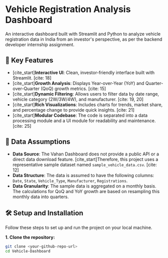 # Vehicle Registration Analysis Dashboard

An interactive dashboard built with Streamlit and Python to analyze vehicle registration data in India from an investor's perspective, as per the backend developer internship assignment.

## 🚀 Key Features

* [cite_start]**Interactive UI**: Clean, investor-friendly interface built with Streamlit. [cite: 18]
* [cite_start]**Growth Analysis**: Displays Year-over-Year (YoY) and Quarter-over-Quarter (QoQ) growth metrics. [cite: 15]
* [cite_start]**Dynamic Filtering**: Allows users to filter data by date range, vehicle category (2W/3W/4W), and manufacturer. [cite: 19, 20]
* [cite_start]**Rich Visualizations**: Includes charts for trends, market share, and percentage change to provide quick insights. [cite: 21]
* [cite_start]**Modular Codebase**: The code is separated into a data processing module and a UI module for readability and maintenance. [cite: 25]

## 💾 Data Assumptions

* **Data Source**: The Vahan Dashboard does not provide a public API or a direct data download feature. [cite_start]Therefore, this project uses a representative sample dataset named `sample_vehicle_data.csv`. [cite: 12]
* **Data Structure**: The data is assumed to have the following columns: `Date`, `State`, `Vehicle_Type`, `Manufacturer`, `Registrations`.
* **Data Granularity**: The sample data is aggregated on a monthly basis. The calculations for QoQ and YoY growth are based on resampling this monthly data into quarters.

## 🛠️ Setup and Installation

Follow these steps to set up and run the project on your local machine.

**1. Clone the repository:**
```bash
git clone <your-github-repo-url>
cd Vehicle-Dashboard